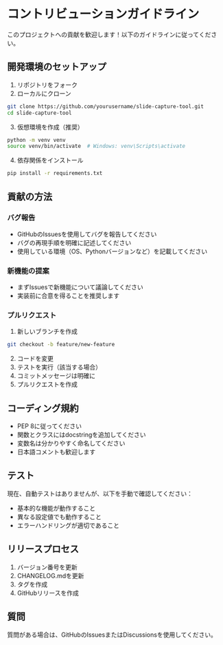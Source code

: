 # コントリビューションガイドライン

このプロジェクトへの貢献を歓迎します！以下のガイドラインに従ってください。

## 開発環境のセットアップ

1. リポジトリをフォーク
2. ローカルにクローン
```bash
git clone https://github.com/yourusername/slide-capture-tool.git
cd slide-capture-tool
```

3. 仮想環境を作成（推奨）
```bash
python -m venv venv
source venv/bin/activate  # Windows: venv\Scripts\activate
```

4. 依存関係をインストール
```bash
pip install -r requirements.txt
```

## 貢献の方法

### バグ報告
- GitHubのIssuesを使用してバグを報告してください
- バグの再現手順を明確に記述してください
- 使用している環境（OS、Pythonバージョンなど）を記載してください

### 新機能の提案
- まずIssuesで新機能について議論してください
- 実装前に合意を得ることを推奨します

### プルリクエスト
1. 新しいブランチを作成
```bash
git checkout -b feature/new-feature
```

2. コードを変更
3. テストを実行（該当する場合）
4. コミットメッセージは明確に
5. プルリクエストを作成

## コーディング規約

- PEP 8に従ってください
- 関数とクラスにはdocstringを追加してください
- 変数名は分かりやすく命名してください
- 日本語コメントも歓迎します

## テスト

現在、自動テストはありませんが、以下を手動で確認してください：

- 基本的な機能が動作すること
- 異なる設定値でも動作すること
- エラーハンドリングが適切であること

## リリースプロセス

1. バージョン番号を更新
2. CHANGELOG.mdを更新
3. タグを作成
4. GitHubリリースを作成

## 質問

質問がある場合は、GitHubのIssuesまたはDiscussionsを使用してください。
